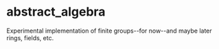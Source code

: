 # abstract_algebra
Experimental implementation of finite groups--for now--and maybe later rings, fields, etc.
